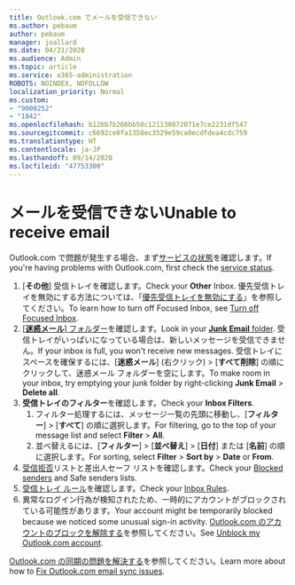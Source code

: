```yaml
---
title: Outlook.com でメールを受信できない
ms.author: pebaum
author: pebaum
manager: joallard
ms.date: 04/21/2020
ms.audience: Admin
ms.topic: article
ms.service: o365-administration
ROBOTS: NOINDEX, NOFOLLOW
localization_priority: Normal
ms.custom:
- "9000252"
- "1842"
ms.openlocfilehash: b126b7b266bb50c121130872071e7ce2231df547
ms.sourcegitcommit: c6692ce0fa1358ec3529e59ca0ecdfdea4cdc759
ms.translationtype: HT
ms.contentlocale: ja-JP
ms.lasthandoff: 09/14/2020
ms.locfileid: "47753300"
---
```

# <a name="unable-to-receive-email"></a><span data-ttu-id="4c96c-102">メールを受信できない</span><span class="sxs-lookup"><span data-stu-id="4c96c-102">Unable to receive email</span></span>

<span data-ttu-id="4c96c-103">Outlook.com で問題が発生する場合、まず[サービスの状態](https://go.microsoft.com/fwlink/p/?linkid=837482)を確認します。</span><span class="sxs-lookup"><span data-stu-id="4c96c-103">If you're having problems with Outlook.com, first check the [service status](https://go.microsoft.com/fwlink/p/?linkid=837482).</span></span>

1. <span data-ttu-id="4c96c-104">[**その他**] 受信トレイを確認します。</span><span class="sxs-lookup"><span data-stu-id="4c96c-104">Check your **Other** Inbox.</span></span> <span data-ttu-id="4c96c-105">優先受信トレイを無効にする方法については、「[優先受信トレイを無効にする](https://support.office.com/article/f714d94d-9e63-4217-9ccb-6cb2986aa1b2)」を参照してください。</span><span class="sxs-lookup"><span data-stu-id="4c96c-105">To learn how to turn off Focused Inbox, see [Turn off Focused Inbox](https://support.office.com/article/f714d94d-9e63-4217-9ccb-6cb2986aa1b2).</span></span> 
2. <span data-ttu-id="4c96c-106">[[**迷惑メール**] フォルダー](https://outlook.live.com/mail/junkemail)を確認します。</span><span class="sxs-lookup"><span data-stu-id="4c96c-106">Look in your [**Junk Email** folder](https://outlook.live.com/mail/junkemail).</span></span> <span data-ttu-id="4c96c-107">受信トレイがいっぱいになっている場合は、新しいメッセージを受信できません。</span><span class="sxs-lookup"><span data-stu-id="4c96c-107">If your inbox is full, you won't receive new messages.</span></span> <span data-ttu-id="4c96c-108">受信トレイにスペースを確保するには、[**迷惑メール**] (右クリック)  >  [**すべて削除**] の順にクリックして、迷惑メール フォルダーを空にします。</span><span class="sxs-lookup"><span data-stu-id="4c96c-108">To make room in your inbox, try emptying your junk folder by right-clicking **Junk Email** > **Delete all**.</span></span>
3. <span data-ttu-id="4c96c-109">**受信トレイのフィルター**を確認します。</span><span class="sxs-lookup"><span data-stu-id="4c96c-109">Check your **Inbox Filters**.</span></span> 
    1. <span data-ttu-id="4c96c-110">フィルター処理するには、メッセージ一覧の先頭に移動し、[**フィルター**]  >  [**すべて**] の順に選択します。</span><span class="sxs-lookup"><span data-stu-id="4c96c-110">For filtering, go to the top of your message list and select **Filter** > **All**.</span></span>
    2. <span data-ttu-id="4c96c-111">並べ替えるには、[**フィルター**]  >  [**並べ替え**]  >  [**日付**] または [**名前**] の順に選択します。</span><span class="sxs-lookup"><span data-stu-id="4c96c-111">For sorting, select **Filter** > **Sort by** > **Date** or **From**.</span></span>
4. <span data-ttu-id="4c96c-112">[受信拒否](https://outlook.live.com/mail/options/mail/junkEmail)リストと差出人セーフ リストを確認します。</span><span class="sxs-lookup"><span data-stu-id="4c96c-112">Check your [Blocked senders](https://outlook.live.com/mail/options/mail/junkEmail) and Safe senders lists.</span></span>
5. <span data-ttu-id="4c96c-113">[受信トレイ ルール](https://outlook.live.com/mail/options/mail/rules)を確認します。</span><span class="sxs-lookup"><span data-stu-id="4c96c-113">Check your [Inbox Rules](https://outlook.live.com/mail/options/mail/rules).</span></span>
6. <span data-ttu-id="4c96c-114">異常なログイン行為が検知されたため、一時的にアカウントがブロックされている可能性があります。</span><span class="sxs-lookup"><span data-stu-id="4c96c-114">Your account might be temporarily blocked because we noticed some unusual sign-in activity.</span></span> <span data-ttu-id="4c96c-115">[Outlook.com のアカウントのブロックを解除する](https://support.office.com/article/f4ad2701-d166-4d8b-8a6a-9af2a1f8a4c4)を参照してください。</span><span class="sxs-lookup"><span data-stu-id="4c96c-115">See [Unblock my Outlook.com account](https://support.office.com/article/f4ad2701-d166-4d8b-8a6a-9af2a1f8a4c4).</span></span>

<span data-ttu-id="4c96c-116">[Outlook.com の同期の問題を解決する](https://support.office.com/article/d39e3341-8d79-4bf1-b3c7-ded602233642)を参照してください。</span><span class="sxs-lookup"><span data-stu-id="4c96c-116">Learn more about how to [Fix Outlook.com email sync issues](https://support.office.com/article/d39e3341-8d79-4bf1-b3c7-ded602233642).</span></span>